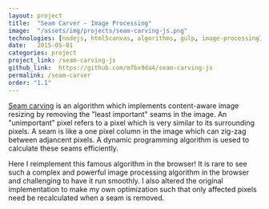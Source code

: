 ```yaml
---
layout: project
title:  "Seam Carver - Image Processing"
image:  "/assets/img/projects/seam-carving-js.png"
technologies: [nodejs, html5canvas, algorithms, gulp, image-processing]
date:   2015-05-01
categories: project
project_link: /seam-carving-js
github_link:  https://github.com/mfbx9da4/seam-carving-js
permalink: /seam-carver
order: "1.1"
---
```


[Seam carving](https://en.wikipedia.org/wiki/Seam_carving) is an algorithm which implements content-aware image resizing by removing the "least important" seams in the image. An "unimportant" pixel refers to a pixel which is very similar to its surrounding pixels. A seam is like a one pixel column in the image which can zig-zag between adjancent pixels. A dynamic programming algorithm is uesed to calculate these seams efficiently.

Here I reimplement this famous algorithm in the browser! It is rare to see such a complex and powerful image processing algorithm in the browser and challenging to have it run smoothly. I also altered the original implementation to make my own optimization such that only affected pixels need be recalculated when a seam is removed.


